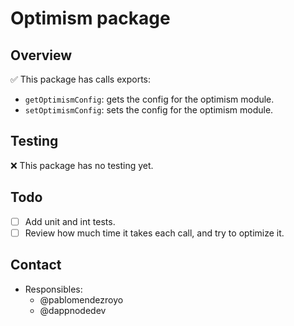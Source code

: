 # Optimism package

## Overview

✅ This package has calls exports:

- `getOptimismConfig`: gets the config for the optimism module.
- `setOptimismConfig`: sets the config for the optimism module.

## Testing

❌ This package has no testing yet.

## Todo

- [ ] Add unit and int tests.
- [ ] Review how much time it takes each call, and try to optimize it.

## Contact

- Responsibles:
  - @pablomendezroyo
  - @dappnodedev
